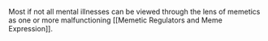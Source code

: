Most if not all mental illnesses can be viewed through the lens of memetics as one or more malfunctioning [[Memetic Regulators and Meme Expression]].